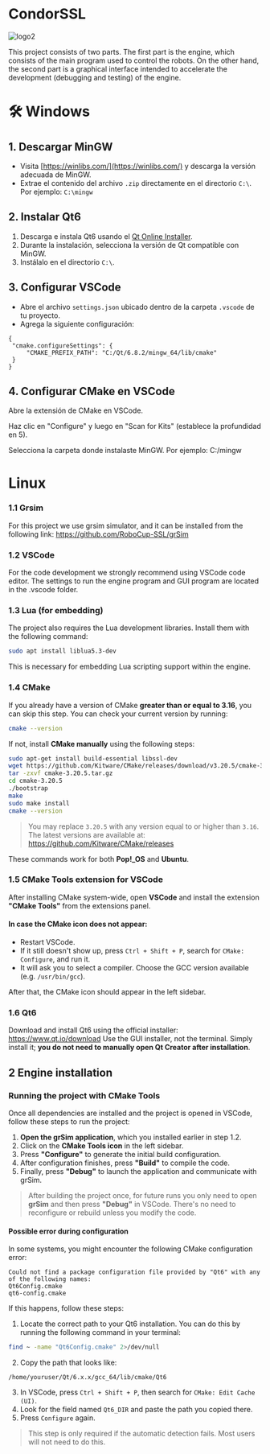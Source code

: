 
# CondorSSL
![logo2](https://github.com/Sysmic-Robotics/CondorSSL/blob/main/docs/logo.jpg)

This project consists of two parts. The first part is the engine, which consists of the main program used to control the robots. On the other hand, the second part is a graphical interface intended to accelerate the development (debugging and testing) of the engine.

# 🛠️ Windows

## 1. Descargar MinGW

- Visita [https://winlibs.com/](https://winlibs.com/) y descarga la versión adecuada de MinGW.
- Extrae el contenido del archivo `.zip` directamente en el directorio `C:\`.  
  Por ejemplo: `C:\mingw`

## 2. Instalar Qt6

1. Descarga e instala Qt6 usando el [Qt Online Installer](https://doc.qt.io/qt-6/get-and-install-qt.html).
2. Durante la instalación, selecciona la versión de Qt compatible con MinGW.
3. Instálalo en el directorio `C:\`.

## 3. Configurar VSCode

- Abre el archivo `settings.json` ubicado dentro de la carpeta `.vscode` de tu proyecto.
- Agrega la siguiente configuración:
```
{
 "cmake.configureSettings": {
     "CMAKE_PREFIX_PATH": "C:/Qt/6.8.2/mingw_64/lib/cmake"
 }
}
```
## 4. Configurar CMake en VSCode
Abre la extensión de CMake en VSCode.

Haz clic en "Configure" y luego en "Scan for Kits" (establece la profundidad en 5).

Selecciona la carpeta donde instalaste MinGW.
Por ejemplo: C:/mingw

# Linux

### 1.1 Grsim

For this project we use grsim simulator, and it can be installed from the following link:
https://github.com/RoboCup-SSL/grSim

### 1.2 VSCode

For the code development we strongly recommend using VSCode code editor. The settings to run the engine program and GUI program are located in the .vscode folder.

### 1.3 Lua (for embedding)

The project also requires the Lua development libraries. Install them with the following command:

```bash
sudo apt install liblua5.3-dev
```

This is necessary for embedding Lua scripting support within the engine.

### 1.4 CMake

If you already have a version of CMake **greater than or equal to 3.16**, you can skip this step. You can check your current version by running:

```bash
cmake --version
```

If not, install **CMake manually** using the following steps:

```bash
sudo apt-get install build-essential libssl-dev
wget https://github.com/Kitware/CMake/releases/download/v3.20.5/cmake-3.20.5.tar.gz
tar -zxvf cmake-3.20.5.tar.gz
cd cmake-3.20.5
./bootstrap
make
sudo make install
cmake --version
```

> You may replace `3.20.5` with any version equal to or higher than `3.16`.  
> The latest versions are available at: https://github.com/Kitware/CMake/releases

These commands work for both **Pop!_OS** and **Ubuntu**.

### 1.5 CMake Tools extension for VSCode

After installing CMake system-wide, open **VSCode** and install the extension **"CMake Tools"** from the extensions panel.

#### In case the CMake icon does not appear:
- Restart VSCode.
- If it still doesn't show up, press `Ctrl + Shift + P`, search for `CMake: Configure`, and run it.
- It will ask you to select a compiler. Choose the GCC version available (e.g. `/usr/bin/gcc`).

After that, the CMake icon should appear in the left sidebar.

### 1.6 Qt6

Download and install Qt6 using the official installer: https://www.qt.io/download
Use the GUI installer, not the terminal. Simply install it; **you do not need to manually open Qt Creator after installation**.

## 2 Engine installation

### Running the project with CMake Tools

Once all dependencies are installed and the project is opened in VSCode, follow these steps to run the project:

1. **Open the grSim application**, which you installed earlier in step 1.2.  
2. Click on the **CMake Tools icon** in the left sidebar.  
3. Press **"Configure"** to generate the initial build configuration.  
4. After configuration finishes, press **"Build"** to compile the code.  
5. Finally, press **"Debug"** to launch the application and communicate with grSim.

> After building the project once, for future runs you only need to open **grSim** and then press **"Debug"** in VSCode. There's no need to reconfigure or rebuild unless you modify the code.

#### Possible error during configuration

In some systems, you might encounter the following CMake configuration error:

```
Could not find a package configuration file provided by "Qt6" with any of the following names:
Qt6Config.cmake
qt6-config.cmake
```

If this happens, follow these steps:

1. Locate the correct path to your Qt6 installation. You can do this by running the following command in your terminal:

```bash
find ~ -name "Qt6Config.cmake" 2>/dev/null
```

2. Copy the path that looks like:
```
/home/youruser/Qt/6.x.x/gcc_64/lib/cmake/Qt6
```

3. In VSCode, press `Ctrl + Shift + P`, then search for `CMake: Edit Cache (UI)`.  
4. Look for the field named `Qt6_DIR` and paste the path you copied there.  
5. Press `Configure` again.

> This step is only required if the automatic detection fails. Most users will not need to do this.





